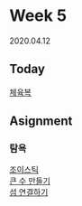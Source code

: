 # Week 5
2020.04.12

## Today
[체육복](https://programmers.co.kr/learn/courses/30/lessons/42862)

## Asignment
### 탐욕
[조이스틱](https://programmers.co.kr/learn/courses/30/lessons/42860)<br>
[큰 수 만들기](https://programmers.co.kr/learn/courses/30/lessons/42883)<br>
[섬 연결하기](https://programmers.co.kr/learn/courses/30/lessons/42861)
